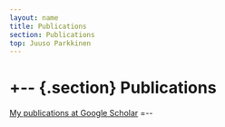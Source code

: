 ```yaml
---
layout: name
title: Publications
section: Publications
top: Juuso Parkkinen
---
```


+--  {.section}
Publications
========
[My publications at Google Scholar](http://scholar.google.com/citations?user=4d5VBfkAAAAJ
)
=--



